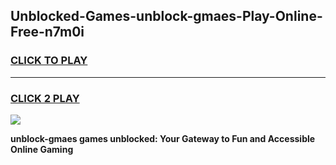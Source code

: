 
## Unblocked-Games-unblock-gmaes-Play-Online-Free-n7m0i
<h3>
<a href="https://premium76.site?title=unblock-gmaes&ref=26A">CLICK TO PLAY</a></h3>
<hr>

<h3>
<a href="https://premium76.site?title=unblock-gmaes&ref=26A">CLICK 2 PLAY</a>
  
</h3>

<a href="https://premium76.site?title=unblock-gmaes&ref=26A"><img src="https://clearcache.store/games.png"></a>


**unblock-gmaes games unblocked: Your Gateway to Fun and Accessible Online Gaming**
